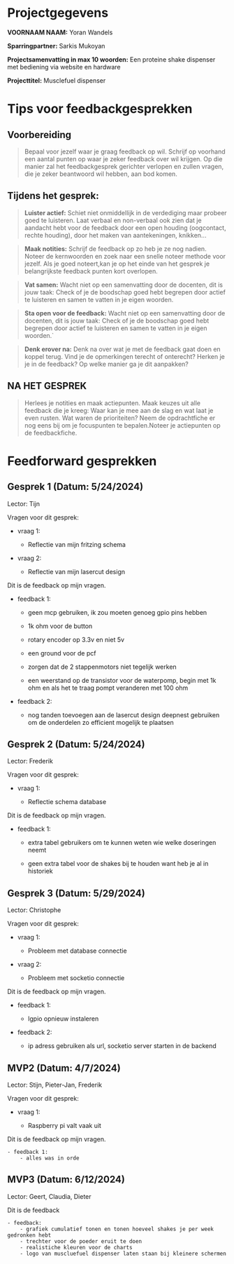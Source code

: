 # Projectgegevens

**VOORNAAM NAAM:** Yoran Wandels

**Sparringpartner:** Sarkis Mukoyan

**Projectsamenvatting in max 10 woorden:** Een proteine shake dispenser met bediening via website en hardware

**Projecttitel:** Musclefuel dispenser

# Tips voor feedbackgesprekken

## Voorbereiding

> Bepaal voor jezelf waar je graag feedback op wil. Schrijf op voorhand een aantal punten op waar je zeker feedback over wil krijgen. Op die manier zal het feedbackgesprek gerichter verlopen en zullen vragen, die je zeker beantwoord wil hebben, aan bod komen.

## Tijdens het gesprek:

> **Luister actief:** Schiet niet onmiddellijk in de verdediging maar probeer goed te luisteren. Laat verbaal en non-verbaal ook zien dat je aandacht hebt voor de feedback door een open houding (oogcontact, rechte houding), door het maken van aantekeningen, knikken...

> **Maak notities:** Schrijf de feedback op zo heb je ze nog nadien. Noteer de kernwoorden en zoek naar een snelle noteer methode voor jezelf. Als je goed noteert,kan je op het einde van het gesprek je belangrijkste feedback punten kort overlopen.

> **Vat samen:** Wacht niet op een samenvatting door de docenten, dit is jouw taak: Check of je de boodschap goed hebt begrepen door actief te luisteren en samen te vatten in je eigen woorden.

> **Sta open voor de feedback:** Wacht niet op een samenvatting door de docenten, dit is jouw taak: Check of je de boodschap goed hebt begrepen door actief te luisteren en samen te vatten in je eigen woorden.`

> **Denk erover na:** Denk na over wat je met de feedback gaat doen en koppel terug. Vind je de opmerkingen terecht of onterecht? Herken je je in de feedback? Op welke manier ga je dit aanpakken?

## NA HET GESPREK

> Herlees je notities en maak actiepunten. Maak keuzes uit alle feedback die je kreeg: Waar kan je mee aan de slag en wat laat je even rusten. Wat waren de prioriteiten? Neem de opdrachtfiche er nog eens bij om je focuspunten te bepalen.Noteer je actiepunten op de feedbackfiche.

# Feedforward gesprekken

## Gesprek 1 (Datum: 5/24/2024)

Lector: Tijn

Vragen voor dit gesprek:

- vraag 1:

    - Reflectie van mijn fritzing schema

- vraag 2:

    - Reflectie van mijn lasercut design

Dit is de feedback op mijn vragen.

- feedback 1:

    - geen mcp gebruiken, ik zou moeten genoeg gpio pins hebben

    - 1k ohm voor de button

    - rotary encoder op 3.3v en niet 5v

    - een ground voor de pcf

    - zorgen dat de 2 stappenmotors niet tegelijk werken

    - een weerstand op de transistor voor de waterpomp, begin met 1k ohm en als het te traag pompt veranderen met 100 ohm

- feedback 2:

    - nog tanden toevoegen aan de lasercut design deepnest gebruiken om de onderdelen zo efficient mogelijk te plaatsen


## Gesprek 2 (Datum: 5/24/2024)

Lector: Frederik

Vragen voor dit gesprek:

- vraag 1:

    - Reflectie schema database

Dit is de feedback op mijn vragen.

- feedback 1:

    - extra tabel gebruikers om te kunnen weten wie welke doseringen neemt

    - geen extra tabel voor de shakes bij te houden want heb je al in historiek


## Gesprek 3 (Datum: 5/29/2024)

Lector: Christophe

Vragen voor dit gesprek:

- vraag 1:

    - Probleem met database connectie

- vraag 2:
    - Probleem met socketio connectie

Dit is de feedback op mijn vragen.

- feedback 1:

    - lgpio opnieuw instaleren

- feedback 2:

    - ip adress gebruiken als url, socketio server starten in de backend

## MVP2 (Datum: 4/7/2024)

Lector: Stijn, Pieter-Jan, Frederik

Vragen voor dit gesprek:

 - vraag 1:

    - Raspberry pi valt vaak uit

Dit is de feedback op mijn vragen.

    - feedback 1:
        - alles was in orde

## MVP3 (Datum: 6/12/2024)

Lector: Geert, Claudia, Dieter

Dit is de feedback

    - feedback:
        - grafiek cumulatief tonen en tonen hoeveel shakes je per week gedronken hebt
        - trechter voor de poeder eruit te doen
        - realistiche kleuren voor de charts
        - logo van muscluefuel dispenser laten staan bij kleinere schermen
    
